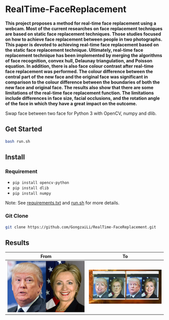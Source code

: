 # RealTime-FaceReplacement

**This project proposes a method for real-time face replacement using a webcam. Most of the current researches on face replacement techniques are based on static face replacement techniques. Those studies focused on how to achieve face replacement between people in two photographs. This paper is devoted to achieving real-time face replacement based on the static face replacement technique. Ultimately, real-time face replacement technique has been implemented by merging the algorithms of face recognition, convex hull, Delaunay triangulation, and Poisson equation. In addition, there is also face colour contrast after real-time face replacement was performed. The colour difference between the central part of the new face and the original face was significant in comparison to the colour difference between the boundaries of both the new face and original face. The results also show that there are some limitations of the real-time face replacement function. The limitations include differences in face size, facial occlusions, and the rotation angle of the face in which they have a great impact on the outcome.**

Swap face between two face for Python 3 with OpenCV, numpy and dlib.

## Get Started
```sh
bash run.sh
```
## Install 

### Requirement

* `pip install opencv-python`
* `pip install dlib`
* `pip install numpy`

Note: See [requirements.txt](requirements.txt) and [run.sh](run.sh) for more details.

### Git Clone

```bash
git clone https://github.com/GongzaiLi/RealTime-FaceReplacement.git
```

## Results

| From                | To                   |
| ------------------- | -------------------- |
| ![](imgs/test4.png) | ![](imgs/result.png) |

